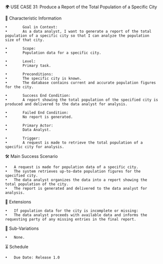 🌍 USE CASE 31: Produce a Report of the Total Population of a Specific City

📌 Characteristic Information

	•       Goal in Context:
	•       As a data analyst, I want to generate a report of the total population of a specific city so that I can analyze the population size of that city.
	
    •       Scope:
	•       Population data for a specific city.
	
    •       Level:
	•       Primary task.
	
    •       Preconditions:
	•       The specific city is known.
	•       The database contains current and accurate population figures for the city.
	
    •       Success End Condition:
	•       A report showing the total population of the specified city is produced and delivered to the data analyst for analysis.
	
    •       Failed End Condition:
	•       No report is generated.
	
    •       Primary Actor:
	•       Data Analyst.
	
    •       Trigger:
	•       A request is made to retrieve the total population of a specific city for analysis.

🛠 Main Success Scenario

	•	A request is made for population data of a specific city.
	•	The system retrieves up-to-date population figures for the specified city.
	•	The data analyst organizes the data into a report showing the total population of the city.
	•	The report is generated and delivered to the data analyst for analysis.

🚨 Extensions

	•	If population data for the city is incomplete or missing:
	•	The data analyst proceeds with available data and informs the requesting party of any missing entries in the final report.

🔀 Sub-Variations

	•	None.

⏳ Schedule

	•	Due Date: Release 1.0
